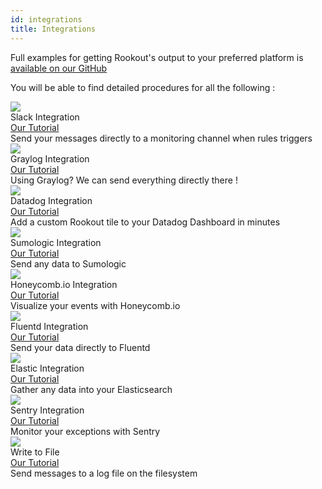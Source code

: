 ```yaml
---
id: integrations
title: Integrations
---
```


Full examples for getting Rookout's output to your preferred platform is [available on our GitHub](https://github.com/Rookout/output-integrations)

You will be able to find detailed procedures for all the following :

<div class="integrations-table">
    <div class="integrations-item">
        <div class="integrations-logo">
            <a href="https://slack.com/" target="_blank"><img src="/img/vendor_icons/slack.svg"/></a>
        </div>
        <div class="integrations-title">
            Slack Integration
        </div>
        <div class="integrations-link">
            <a href="https://github.com/Rookout/output-integrations/tree/master/slack" target="_blank">Our Tutorial</a>
        </div>
        <div class="integrations-description">
            Send your messages directly to a monitoring channel when rules triggers
        </div>
    </div>
    <div class="integrations-item">
        <div class="integrations-logo">
            <a href="https://www.graylog.org/" target="_blank"><img src="/img/vendor_icons/graylog.svg"/></a>
        </div>
        <div class="integrations-title">
            Graylog Integration
        </div>
        <div class="integrations-link">
            <a href="https://github.com/Rookout/output-integrations/tree/master/graylog" target="_blank">Our Tutorial</a>
        </div>
        <div class="integrations-description">
            Using Graylog? We can send everything directly there !
        </div>
    </div>
    <div class="integrations-item">
        <div class="integrations-logo">
            <a href="https://docs.datadoghq.com/integrations/rookout/" target="_blank"><img src="/img/vendor_icons/datadog.svg"/></a>
        </div>
        <div class="integrations-title">
            Datadog Integration
        </div>
        <div class="integrations-link">
             <a href="https://github.com/Rookout/output-integrations/tree/master/datadog" target="_blank">Our Tutorial</a>
        </div>
        <div class="integrations-description">
            Add a custom Rookout tile to your Datadog Dashboard in minutes
        </div>
    </div>
     <div class="integrations-item">
         <div class="integrations-logo">
             <a href="https://www.sumologic.com/" target="_blank"><img src="/img/vendor_icons/sumo-logic.svg"/></a> 
         </div>
         <div class="integrations-title">
             Sumologic Integration
         </div>
         <div class="integrations-link">
             <a href="https://github.com/Rookout/output-integrations/tree/master/sumologic" target="_blank">Our Tutorial</a>
         </div>
         <div class="integrations-description">
             Send any data to Sumologic
         </div>
     </div>
     <div class="integrations-item">
         <div class="integrations-logo">
             <a href="https://www.honeycomb.io/" target="_blank"><img src="/img/vendor_icons/honeycomb.png"/></a>
         </div>
         <div class="integrations-title">
             Honeycomb.io Integration
         </div>
         <div class="integrations-link">
             <a href="https://github.com/Rookout/output-integrations/tree/master/fluentd" target="_blank">Our Tutorial</a>
         </div>
         <div class="integrations-description">
             Visualize your events with Honeycomb.io
         </div>
     </div>
    <div class="integrations-item">
        <div class="integrations-logo">
            <a href="https://www.fluentd.org/" target="_blank"><img src="/img/vendor_icons/fluentd.png"/></a>
        </div>
        <div class="integrations-title">
            Fluentd Integration
        </div>
        <div class="integrations-link">
            <a href="https://github.com/Rookout/output-integrations/tree/master/honeycomb" target="_blank">Our Tutorial</a>
        </div>
        <div class="integrations-description">
            Send your data directly to Fluentd
        </div>
    </div>
    <div class="integrations-item">
        <div class="integrations-logo">
            <a href="https://www.elastic.co/" target="_blank"><img src="/img/vendor_icons/elasticsearch.svg"/></a>
        </div>
        <div class="integrations-title">
           Elastic Integration
        </div>
        <div class="integrations-link">
            <a href="https://github.com/Rookout/output-integrations/tree/master/elastic" target="_blank">Our Tutorial</a>
        </div>
        <div class="integrations-description">
            Gather any data into your Elasticsearch
        </div>
    </div>
    <div class="integrations-item">
        <div class="integrations-logo">
            <a href="https://sentry.io/welcome/" target="_blank"><img src="/img/vendor_icons/sentry.svg"/></a>
        </div>
        <div class="integrations-title">
            Sentry Integration
        </div>
        <div class="integrations-link">
            <a href="https://github.com/Rookout/output-integrations/tree/master/sentry" target="_blank">Our Tutorial</a>
        </div>
        <div class="integrations-description">
            Monitor your exceptions with Sentry
        </div>
    </div>
    <div class="integrations-item">
        <div class="integrations-logo">
            <a href="#" target="_blank"><img src="/img/vendor_icons/textfile.svg"/></a>
        </div>
        <div class="integrations-title">
            Write to File
        </div>
        <div class="integrations-link">
            <a href="https://github.com/Rookout/output-integrations/tree/master/textfile" target="_blank">Our Tutorial</a>
        </div>
        <div class="integrations-description">
            Send messages to a log file on the filesystem
        </div>
    </div>
</div>
